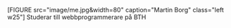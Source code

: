 [FIGURE src="image/me.jpg&width=80" caption="Martin Borg" class="left w25"]
Studerar till webbprogrammerare på BTH
